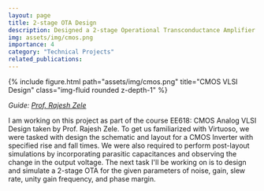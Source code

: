 ```yaml
---
layout: page
title: 2-stage OTA Design
description: Designed a 2-stage Operational Transconductance Amplifier for the specified parameters and implemented it using Cadence Virtuoso
img: assets/img/cmos.png
importance: 4
category: "Technical Projects"
related_publications:
---
```


<div class="row">
    <div class="col-sm mt-4 mt-md-0">
        {% include figure.html path="assets/img/cmos.png" title="CMOS VLSI Design" class="img-fluid rounded z-depth-1" %}
    </div>
</div>
<!-- <div class="caption">
    Overview of the designed EEG data acquistion system
</div> -->

_Guide: [Prof. Rajesh Zele](http://www.ee.iitb.ac.in/~zelerajesh/index.php)_

I am working on this project as part of the course EE618: CMOS Analog VLSI Design taken by Prof. Rajesh Zele. To get us familiarized with Virtuoso, we were tasked with design the schematic and layout for a CMOS Inverter with specified rise and fall times. We were also required to perform post-layout simulations by incorporating parasitic capacitances and observing the change in the output voltage. 
The next task I'll be working on is to design and simulate a 2-stage OTA for the given parameters of noise, gain, slew rate, unity gain frequency, and phase margin. 
